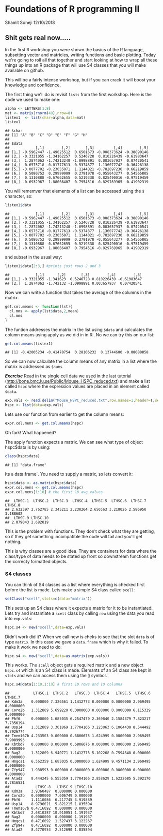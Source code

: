 Foundations of R programming II
================
Shamit Soneji
12/10/2018

Shit gets real now.....
-----------------------

In the first R workshop you were shown the basics of the R language, subsetting vector and matricies, writing functions and basic plotting. Today we're going to roll all that together and start looking at how to wrap all these things up into an R package that will use S4 classes that you will make available on github.

This will be a fairly intense workshop, but if you can crack it will boost your knowledge and confidence.

The first thing we'll do is revisit `lists` from the first workshop. Here is the code we used to make one:

``` r
alpha <- LETTERS[1:8]
mat <- matrix(rnorm(40),nrow=8)
listex1  <- list(char=alpha,data=mat)
listex1
```

    ## $char
    ## [1] "A" "B" "C" "D" "E" "F" "G" "H"
    ## 
    ## $data
    ##            [,1]        [,2]       [,3]         [,4]        [,5]
    ## [1,] -0.5962447 -1.49025512  0.6501673 -0.008373624 -0.38890146
    ## [2,] -0.3321055 -1.34162257  0.5246728  0.810226439 -0.61983647
    ## [3,]  1.2874062 -1.74213240 -1.0998891  0.003657937  0.07420541
    ## [4,] -0.6575718 -0.01777613 -0.5374377  1.136077742 -0.36426138
    ## [5,] -3.0077702 -0.23055071  1.1144021 -0.782697230  0.66219859
    ## [6,]  0.5080752  0.29999909  0.2791978 -0.055043277  0.54565805
    ## [7,]  0.1310888 -0.67662655  0.5219338  0.825490016 -0.97519459
    ## [8,] -0.6932967  1.88066407  0.7954516 -0.829769965  0.41902319

You will rememver that elements of a list can be accessed using the `$` character, so:

``` r
listex1$data
```

    ##            [,1]        [,2]       [,3]         [,4]        [,5]
    ## [1,] -0.5962447 -1.49025512  0.6501673 -0.008373624 -0.38890146
    ## [2,] -0.3321055 -1.34162257  0.5246728  0.810226439 -0.61983647
    ## [3,]  1.2874062 -1.74213240 -1.0998891  0.003657937  0.07420541
    ## [4,] -0.6575718 -0.01777613 -0.5374377  1.136077742 -0.36426138
    ## [5,] -3.0077702 -0.23055071  1.1144021 -0.782697230  0.66219859
    ## [6,]  0.5080752  0.29999909  0.2791978 -0.055043277  0.54565805
    ## [7,]  0.1310888 -0.67662655  0.5219338  0.825490016 -0.97519459
    ## [8,] -0.6932967  1.88066407  0.7954516 -0.829769965  0.41902319

and subset in the usual way:

``` r
listex1$data[2:3,] #prints just rows 2 and 3
```

    ##            [,1]      [,2]       [,3]        [,4]        [,5]
    ## [1,] -0.3321055 -1.341623  0.5246728 0.810226439 -0.61983647
    ## [2,]  1.2874062 -1.742132 -1.0998891 0.003657937  0.07420541

Now we can write a function that takes the average of the columns in the matrix.

``` r
get.col.means <- function(lst){
  cl.mns <- apply(lst$data,2,mean)
  cl.mns
}
```

The funtion addresses the matrix in the list using `$data` and calculates the column means using apply as we did in in RI. No we can try this on our list:

``` r
get.col.means(listex1)
```

    ## [1] -0.42005234 -0.41478754  0.28106232  0.13744600 -0.08088858

So we can now calculate the column means of any matrix in a list where the matrix is addressed as `$nums`.

***Exercise*** Read in the single cell data we used in the last tutorial (<http://bone.bmc.lu.se/Public/Mouse_HSPC_reduced.txt>) and make a list called `hspc` where the expression values are placed in an element called `$data`.

``` r
exp.vals <- read.delim("Mouse_HSPC_reduced.txt",row.names=1,header=T,sep="")
hspc <- list(data=exp.vals)
```

Lets use our function from earlier to get the column means:

``` r
expr.col.mens <- get.col.means(hspc)
```

Oh fark! What happened?

The apply function expects a matrix. We can see what type of object hspc$data is by using:

``` r
class(hspc$data)
```

    ## [1] "data.frame"

Its a data.frame\`. You need to supply a matrix, so lets convert it:

``` r
hspc$data <- as.matrix(hspc$data)
expr.col.mens <- get.col.means(hspc)
expr.col.mens[1:10] # the first 10 avg values
```

    ##  LTHSC.1  LTHSC.2  LTHSC.3  LTHSC.4  LTHSC.5  LTHSC.6  LTHSC.7  LTHSC.8 
    ## 2.632397 2.762785 2.345211 2.230264 2.650563 3.210026 2.586950 3.188602 
    ##  LTHSC.9 LTHSC.10 
    ## 2.079043 2.682019

This is the problem with functions. They don't check what they are getting, so if they get something incompatible the code will fail and you'll get nothing.

This is why classes are a good idea. They are containers for data where the class/type of data needs to be stated up front so downstream functions get the correcty formatted objects.

### S4 classes

You can think of S4 classes as a list where everything is checked first before the list is made. Lets make a simple S4 class called `scell`:

``` r
setClass("scell",slots=c(data="matrix"))
```

This sets up an S4 class where it expects a matrix for it to be instantiated. Lets try and instantiate a `scell` class by calling `new` using the data you read into `exp.vals`:

``` r
hspc.s4 <- new("scell",data=exp.vals)
```

Didn't work did it? When we call new is cheks to see that the slot `data` is of type `matrix`. In this case we gave a `data.frame` which is why it failed. To make it work we need to do:

``` r
hspc.s4 <- new("scell",data=as.matrix(exp.vals))
```

This works. The `scell` object gets a required matrix and a new object `hspc.s4` which is an S4 class is made. Elemants of an S4 class are kept in `slots` and we can access them using the `@` symbol.

``` r
hspc.s4@data[1:10,1:10] # first 10 rows and 10 columns
```

    ##           LTHSC.1  LTHSC.2   LTHSC.3  LTHSC.4   LTHSC.5  LTHSC.6   LTHSC.7
    ## Kdm3a    0.000000 7.326561 1.1412773 0.000000 0.0000000 2.969495 0.0000000
    ## Coro2b   1.312809 5.699220 0.0000000 0.000000 0.0000000 6.115329 0.0000000
    ## Phf6     0.000000 1.685035 6.2547479 2.369840 2.1584379 7.823217 7.7356194
    ## Usp14    1.312809 3.301869 1.7704166 3.223063 6.1064430 8.544492 9.7926774
    ## Tmem167b 4.233503 0.000000 0.6806675 1.624999 0.0000000 2.969495 7.9009993
    ## Kbtbd7   0.000000 0.000000 0.6806675 0.000000 0.0000000 2.969495 0.0000000
    ## Rag2     1.312809 6.940771 1.1412773 5.102268 0.7594648 0.000000 0.0000000
    ## Hmgcs1   6.562359 1.685035 0.0000000 1.624999 9.4571134 2.969495 0.0000000
    ## Zfp947   1.988593 0.000000 0.0000000 0.000000 0.0000000 0.000000 0.0000000
    ## Atad2    8.444245 6.555359 1.7704166 2.858629 1.6222685 5.392170 0.7816531
    ##            LTHSC.8   LTHSC.9 LTHSC.10
    ## Kdm3a    3.9360487  0.000000 0.000000
    ## Coro2b   0.0000000  7.606749 0.000000
    ## Phf6     1.1110086  6.217745 3.919389
    ## Usp14    8.9796021  5.821215 1.835594
    ## Tmem167b 0.4716092  0.000000 0.000000
    ## Kbtbd7   2.6810387 10.910051 1.191937
    ## Rag2     0.0000000  0.000000 1.191937
    ## Hmgcs1   0.4716092  1.527437 3.122267
    ## Zfp947   0.4716092  0.000000 0.000000
    ## Atad2    8.4770954  2.512690 1.835594

